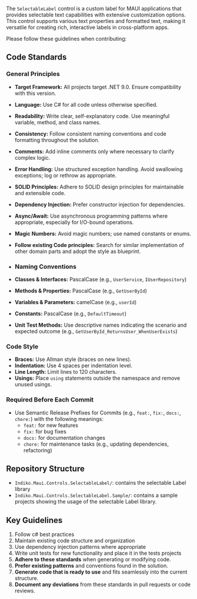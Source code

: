 The `SelectableLabel` control is a custom label for MAUI applications that provides selectable text capabilities with extensive customization options. This control supports various text properties and formatted text, making it versatile for creating rich, interactive labels in cross-platform apps.


Please follow these guidelines when contributing:

## Code Standards

### General Principles
- **Target Framework:** All projects target .NET 9.0. Ensure compatibility with this version.
- **Language:** Use C# for all code unless otherwise specified.
- **Readability:** Write clear, self-explanatory code. Use meaningful variable, method, and class names.
- **Consistency:** Follow consistent naming conventions and code formatting throughout the solution.
- **Comments:** Add inline comments only where necessary to clarify complex logic.
- **Error Handling:** Use structured exception handling. Avoid swallowing exceptions; log or rethrow as appropriate.
- **SOLID Principles:** Adhere to SOLID design principles for maintainable and extensible code.
- **Dependency Injection:** Prefer constructor injection for dependencies.
- **Async/Await:** Use asynchronous programming patterns where appropriate, especially for I/O-bound operations.
- **Magic Numbers:** Avoid magic numbers; use named constants or enums.
- **Follow existing Code principles:** Search for similar implementation of other domain parts and adopt the style as blueprint.

- ### Naming Conventions
- **Classes & Interfaces:** PascalCase (e.g., `UserService`, `IUserRepository`)
- **Methods & Properties:** PascalCase (e.g., `GetUserById`)
- **Variables & Parameters:** camelCase (e.g., `userId`)
- **Constants:** PascalCase (e.g., `DefaultTimeout`)
- **Unit Test Methods:** Use descriptive names indicating the scenario and expected outcome (e.g., `GetUserById_ReturnsUser_WhenUserExists`)

### Code Style
- **Braces:** Use Allman style (braces on new lines).
- **Indentation:** Use 4 spaces per indentation level.
- **Line Length:** Limit lines to 120 characters.
- **Usings:** Place `using` statements outside the namespace and remove unused usings.


### Required Before Each Commit
- Use Semantic Release Prefixes for Commits (e.g., `feat:`, `fix:`, `docs:`, `chore:`) with the following meanings:
  - `feat:` for new features
  - `fix:` for bug fixes
  - `docs:` for documentation changes
  - `chore:` for maintenance tasks (e.g., updating dependencies, refactoring)

## Repository Structure
- `Indiko.Maui.Controls.SelectableLabel/`: contains the selectable Label library
- `Indiko.Maui.Controls.SelectableLabel.Sample/`: contains a sample projects showing the usage of the selectable Label library.


## Key Guidelines
1. Follow c# best practices
2. Maintain existing code structure and organization
3. Use dependency injection patterns where appropriate
4. Write unit tests for new functionality and place it in the tests projects
5. **Adhere to these standards** when generating or modifying code.
6. **Prefer existing patterns** and conventions found in the solution.
7. **Generate code that is ready to use** and fits seamlessly into the current structure.
8. **Document any deviations** from these standards in pull requests or code reviews.

